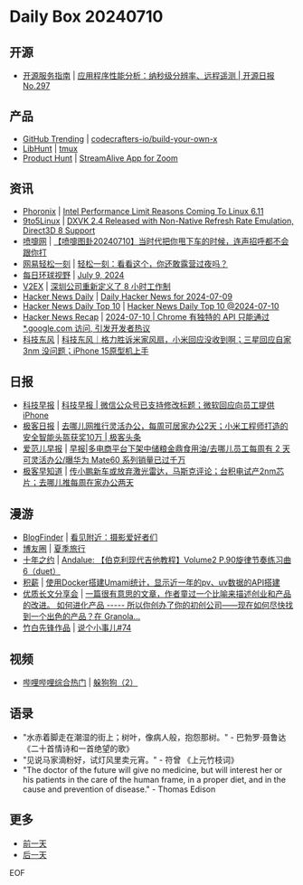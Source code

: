 # Daily Box 20240710

## 开源
- [开源服务指南](https://osguider.com/blog/) | [应用程序性能分析：纳秒级分辨率、远程遥测 | 开源日报 No.297](https://osguider.com/blog/post/daily/daily-297/)

## 产品
- [GitHub Trending](https://github.com/trending?since=daily) | [codecrafters-io/build-your-own-x](https://github.com/codecrafters-io/build-your-own-x)
- [LibHunt](https://www.libhunt.com/) | [tmux](https://www.libhunt.com/r/tmux)
- [Product Hunt](https://www.producthunt.com) | [StreamAlive App for Zoom](https://www.producthunt.com/posts/streamalive-app-for-zoom)

## 资讯
- [Phoronix](https://www.phoronix.com/) | [Intel Performance Limit Reasons Coming To Linux 6.11](https://www.phoronix.com/news/Perf-Limit-Reasons-Linux-6.11)
- [9to5Linux](https://9to5linux.com/) | [DXVK 2.4 Released with Non-Native Refresh Rate Emulation, Direct3D 8 Support](https://9to5linux.com/dxvk-2-4-released-with-non-native-refresh-rate-emulation-direct3d-8-support)
- [喷嚏网](http://www.dapenti.com/blog/blog.asp?subjectid=70&name=xilei) | [【喷嚏图卦20240710】当时代把你甩下车的时候，连声招呼都不会跟你打](http://www.dapenti.com/blog/more.asp?name=xilei&id=179762)
- [网易轻松一刻](https://m.163.com/touch/exclusive/sub/qsyk) | [轻松一刻：看看这个，你还敢露营过夜吗？](https://m.163.com/news/article/J6OT5EOJ000181BR.html)
- [每日环球视野](https://idai.ly/) | [July 9, 2024](http://m.idai.ly/se/a193iG?1720454400)
- [V2EX](https://www.v2ex.com/) | [深圳公司重新定义了 8 小时工作制](https://www.v2ex.com/t/1056196)
- [Hacker News Daily](https://www.daemonology.net/hn-daily/) | [Daily Hacker News for 2024-07-09](https://www.daemonology.net/hn-daily/2024-07-09.html)
- [Hacker News Daily Top 10](https://github.com/headllines/hackernews-daily) | [Hacker News Daily Top 10 @2024-07-10](https://github.com/headllines/hackernews-daily/issues/1461)
- [Hacker News Recap](https://www.xiaoyuzhoufm.com/podcast/6456fdfc0a8e51c73e68d0cd) | [2024-07-10 | Chrome 有独特的 API 只能通过 *.google.com 访问, 引发开发者热议](https://www.xiaoyuzhoufm.com/episode/668e716c73ae1ca98cf67b09)
- [科技东风](https://m.smzdm.com/tag/tn0400v/) | [科技东风｜格力胜诉米家风扇，小米回应没收到啊；三星回应自家 3nm 没问题；iPhone 15原型机上手](https://post.m.smzdm.com/p/a96ezgrp/)

## 日报
- [科技早报](https://www.jiemian.com/lists/459.html) | [科技早报 | 微信公众号已支持修改标题；微软回应向员工提供iPhone](https://www.jiemian.com/article/11394458.html)
- [极客日报](https://blog.csdn.net/csdngeeknews) | [去哪儿网推行灵活办公，每周可居家办公2天；小米工程师打造的安全智能头盔获奖10万 | 极客头条](https://blog.csdn.net/weixin_39786569/article/details/140317930)
- [爱范儿早报](https://www.ifanr.com/category/ifanrnews) | [早报|多电商平台下架中储粮金鼎食用油/去哪儿员工每周有 2 天可灵活办公/曝华为 Mate60 系列销量已过千万](https://www.ifanr.com/1592010)
- [极客早知道](https://www.geekpark.net/column/74) | [传小鹏新车或放弃激光雷达，马斯克评论；台积电试产2nm芯片；去哪儿推每周在家办公两天](https://www.geekpark.net/news/337754)

## 漫游
- [BlogFinder](https://bf.zzxworld.com/) | [看见附近：摄影爱好者们](https://anotherdayu.com/2024/5814/?utm_source=blogfinder)
- [博友圈](https://www.boyouquan.com/home) | [夏季旅行](https://www.boyouquan.com/go?from=feed&link=https%3A%2F%2Fslykiten.com%2Flife-note%2Fsummer-trip%2F)
- [十年之约](https://www.foreverblog.cn/feeds.html) | [Andalue: 【伯克利现代吉他教程】Volume2 P.90旋律节奏练习曲6（duet）](https://anandalue.com/?p=12556)
- [积薪](https://firewood.news/) | [使用Docker搭建Umami统计，显示近一年的pv、uv数据的API搭建](https://blog.zhheo.com/p/61e9.html)
- [优质长文分享会](https://m.okjike.com/topics/56d2fabe7cb3331100467e2b) | [一篇很有意思的文章，作者童过一个比喻来描述创业和产品的改进。 如何进化产品 ----- 所以你创办了你的初创公司——现在如何尽快找到一个出色的产品？在 Granola...](https://m.okjike.com/originalPosts/668e02a92e1a0aeee4847fe6)
- [竹白先锋作品](https://www.zhubai.wiki/) | [说个小事儿#74](https://open.zhubai.wiki/a/l/t/z/pl/zhjnfh/2422682798076190720)

## 视频
- [哔哩哔哩综合热门](https://www.bilibili.com/v/popular/all/) | [躲狗狗（2）](https://b23.tv/BV1pz421q7d8)

## 语录
- "水赤着脚走在潮湿的街上；树叶，像病人般，抱怨那树。" - 巴勃罗·聂鲁达 《二十首情诗和一首绝望的歌》
- "见说马家滴粉好，试灯风里卖元宵。" - 符曾 《上元竹枝词》
- "The doctor of the future will give no medicine, but will interest her or his patients in the care of the human frame, in a proper diet, and in the cause and prevention of disease." - Thomas Edison

## 更多
- [前一天](daily-box-20240709.md)
- [后一天](daily-box-20240711.md)

EOF